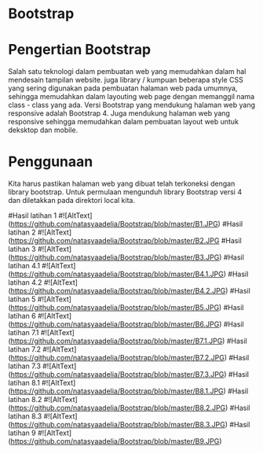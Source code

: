 # Bootstrap
# Pengertian Bootstrap
Salah satu teknologi dalam pembuatan web yang memudahkan dalam hal mendesain tampilan website. juga library / kumpuan beberapa style CSS 
yang sering digunakan pada pembuatan halaman web pada umumnya, sehingga memudahkan dalam layouting web page dengan memanggil nama 
class - class yang ada.
Versi Bootstrap yang mendukung halaman web yang responsive adalah Bootstrap 4. Juga mendukung halaman web yang responsive
sehingga memudahkan dalam pembuatan layout web untuk deksktop dan mobile.

# Penggunaan
Kita harus pastikan halaman web yang dibuat telah terkoneksi dengan library bootstrap. Untuk permulaan mengunduh library Bootstrap 
versi 4 dan diletakkan pada direktori local kita.

#Hasil latihan 1
#![AltText] (https://github.com/natasyaadelia/Bootstrap/blob/master/B1.JPG)
#Hasil latihan 2
#![AltText] (https://github.com/natasyaadelia/Bootstrap/blob/master/B2.JPG
#Hasil latihan 3
#![AltText] (https://github.com/natasyaadelia/Bootstrap/blob/master/B3.JPG)
#Hasil latihan 4.1
#![AltText] (https://github.com/natasyaadelia/Bootstrap/blob/master/B4.1.JPG)
#Hasil latihan 4.2
#![AltText] (https://github.com/natasyaadelia/Bootstrap/blob/master/B4.2.JPG)
#Hasil latihan 5
#![AltText] (https://github.com/natasyaadelia/Bootstrap/blob/master/B5.JPG)
#Hasil latihan 6
#![AltText] (https://github.com/natasyaadelia/Bootstrap/blob/master/B6.JPG)
#Hasil latihan 7.1
#![AltText] (https://github.com/natasyaadelia/Bootstrap/blob/master/B7.1.JPG)
#Hasil latihan 7.2
#![AltText] (https://github.com/natasyaadelia/Bootstrap/blob/master/B7.2.JPG)
#Hasil latihan 7.3
#![AltText] (https://github.com/natasyaadelia/Bootstrap/blob/master/B7.3.JPG)
#Hasil latihan 8.1
#![AltText] (https://github.com/natasyaadelia/Bootstrap/blob/master/B8.1.JPG)
#Hasil latihan 8.2
#![AltText] (https://github.com/natasyaadelia/Bootstrap/blob/master/B8.2.JPG)
#Hasil latihan 8.3
#![AltText] (https://github.com/natasyaadelia/Bootstrap/blob/master/B8.3.JPG)
#Hasil latihan 9
#![AltText] (https://github.com/natasyaadelia/Bootstrap/blob/master/B9.JPG)
